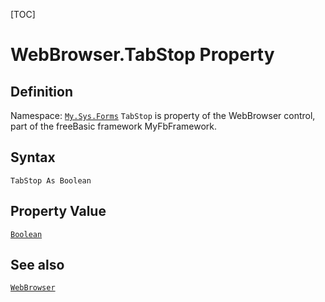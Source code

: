 [TOC]
# WebBrowser.TabStop Property

## Definition
Namespace: [`My.Sys.Forms`](My.Sys.Forms.md)
`TabStop` is property of the WebBrowser control, part of the freeBasic framework MyFbFramework.
## Syntax
```freeBasic
TabStop As Boolean
```
## Property Value
[`Boolean`]("https://www.freebasic.net/wiki/KeyPgBoolean")
## See also
[`WebBrowser`](WebBrowser.md)
